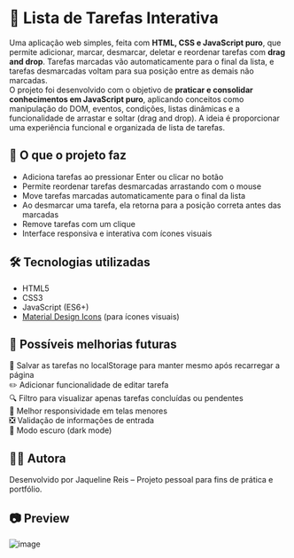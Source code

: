 # 📝 Lista de Tarefas Interativa

Uma aplicação web simples, feita com **HTML, CSS e JavaScript puro**, que permite adicionar, marcar, desmarcar, deletar e reordenar tarefas com **drag and drop**. Tarefas marcadas vão automaticamente para o final da lista, e tarefas desmarcadas voltam para sua posição entre as demais não marcadas. <br>
O projeto foi desenvolvido com o objetivo de **praticar e consolidar conhecimentos em JavaScript puro**, aplicando conceitos como manipulação do DOM, eventos, condições, listas dinâmicas e a funcionalidade de arrastar e soltar (drag and drop). A ideia é proporcionar uma experiência funcional e organizada de lista de tarefas.

## 🚀 O que o projeto faz

- Adiciona tarefas ao pressionar Enter ou clicar no botão
- Permite reordenar tarefas desmarcadas arrastando com o mouse
- Move tarefas marcadas automaticamente para o final da lista
- Ao desmarcar uma tarefa, ela retorna para a posição correta antes das marcadas
- Remove tarefas com um clique
- Interface responsiva e interativa com ícones visuais


## 🛠️ Tecnologias utilizadas
- HTML5
- CSS3
- JavaScript (ES6+)
- [Material Design Icons](https://materialdesignicons.com/) (para ícones visuais)

## 🌱 Possíveis melhorias futuras
💾 Salvar as tarefas no localStorage para manter mesmo após recarregar a página <br>
✏️ Adicionar funcionalidade de editar tarefa <br>
🔍 Filtro para visualizar apenas tarefas concluídas ou pendentes <br>
📱 Melhor responsividade em telas menores <br>
❎ Validação de informações de entrada <br>
🎨 Modo escuro (dark mode) <br>

## 👩‍💻 Autora
Desenvolvido por Jaqueline Reis – Projeto pessoal para fins de prática e portfólio.

## 📷 Preview
![image](https://github.com/user-attachments/assets/93895a2b-e947-482d-bfe9-7ec85289a80b)
